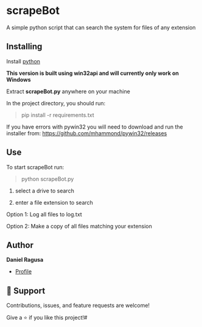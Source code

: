 <h1>scrapeBot</h1>

A simple python script that can search the system for files of any extension







## Installing
Install [python](https://www.python.org/downloads/)

**This version is built using win32api and will currently only work on Windows**


Extract **scrapeBot.py** anywhere on your machine


In the project directory, you should run:
>pip install -r requirements.txt

If you have errors with pywin32 you will need to download and run the installer from: https://github.com/mhammond/pywin32/releases





## Use
To start scrapeBot run:
>python scrapeBot.py

1. select a drive to search

2. enter a file extension to search

Option 1: Log all files to log.txt

Option 2: Make a copy of all files matching your extension




## Author

**Daniel Ragusa**

- [Profile](https://github.com/DanielRagusa12)


## 🤝 Support

Contributions, issues, and feature requests are welcome!

Give a ⭐️ if you like this project!#
